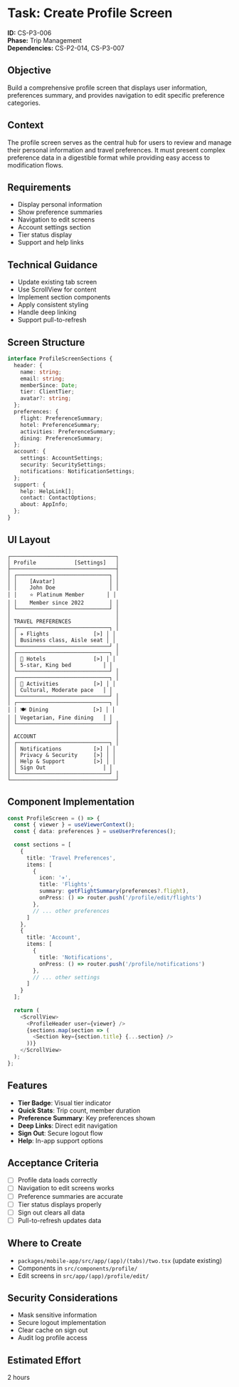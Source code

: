 # Task: Create Profile Screen

**ID:** CS-P3-006  
**Phase:** Trip Management  
**Dependencies:** CS-P2-014, CS-P3-007

## Objective
Build a comprehensive profile screen that displays user information, preferences summary, and provides navigation to edit specific preference categories.

## Context
The profile screen serves as the central hub for users to review and manage their personal information and travel preferences. It must present complex preference data in a digestible format while providing easy access to modification flows.

## Requirements
- Display personal information
- Show preference summaries
- Navigation to edit screens
- Account settings section
- Tier status display
- Support and help links

## Technical Guidance
- Update existing tab screen
- Use ScrollView for content
- Implement section components
- Apply consistent styling
- Handle deep linking
- Support pull-to-refresh

## Screen Structure
```typescript
interface ProfileScreenSections {
  header: {
    name: string;
    email: string;
    memberSince: Date;
    tier: ClientTier;
    avatar?: string;
  };
  preferences: {
    flight: PreferenceSummary;
    hotel: PreferenceSummary;
    activities: PreferenceSummary;
    dining: PreferenceSummary;
  };
  account: {
    settings: AccountSettings;
    security: SecuritySettings;
    notifications: NotificationSettings;
  };
  support: {
    help: HelpLink[];
    contact: ContactOptions;
    about: AppInfo;
  };
}
```

## UI Layout
```
┌─────────────────────────────────┐
│ Profile            [Settings]   │
├─────────────────────────────────┤
│ ┌─────────────────────────────┐ │
│ │    [Avatar]                 │ │
│ │    John Doe                 │ │
│ │    ⭐ Platinum Member       │ │
│ │    Member since 2022        │ │
│ └─────────────────────────────┘ │
│                                 │
│ TRAVEL PREFERENCES              │
│ ┌─────────────────────────────┐ │
│ │ ✈️ Flights              [>] │ │
│ │ Business class, Aisle seat │ │
│ └─────────────────────────────┘ │
│ ┌─────────────────────────────┐ │
│ │ 🏨 Hotels               [>] │ │
│ │ 5-star, King bed          │ │
│ └─────────────────────────────┘ │
│ ┌─────────────────────────────┐ │
│ │ 🎯 Activities           [>] │ │
│ │ Cultural, Moderate pace   │ │
│ └─────────────────────────────┘ │
│ ┌─────────────────────────────┐ │
│ │ 🍽️ Dining              [>] │ │
│ │ Vegetarian, Fine dining   │ │
│ └─────────────────────────────┘ │
│                                 │
│ ACCOUNT                         │
│ ┌─────────────────────────────┐ │
│ │ Notifications          [>] │ │
│ │ Privacy & Security     [>] │ │
│ │ Help & Support         [>] │ │
│ │ Sign Out                  │ │
│ └─────────────────────────────┘ │
└─────────────────────────────────┘
```

## Component Implementation
```typescript
const ProfileScreen = () => {
  const { viewer } = useViewerContext();
  const { data: preferences } = useUserPreferences();
  
  const sections = [
    {
      title: 'Travel Preferences',
      items: [
        {
          icon: '✈️',
          title: 'Flights',
          summary: getFlightSummary(preferences?.flight),
          onPress: () => router.push('/profile/edit/flights')
        },
        // ... other preferences
      ]
    },
    {
      title: 'Account',
      items: [
        {
          title: 'Notifications',
          onPress: () => router.push('/profile/notifications')
        },
        // ... other settings
      ]
    }
  ];
  
  return (
    <ScrollView>
      <ProfileHeader user={viewer} />
      {sections.map(section => (
        <Section key={section.title} {...section} />
      ))}
    </ScrollView>
  );
};
```

## Features
- **Tier Badge**: Visual tier indicator
- **Quick Stats**: Trip count, member duration
- **Preference Summary**: Key preferences shown
- **Deep Links**: Direct edit navigation
- **Sign Out**: Secure logout flow
- **Help**: In-app support options

## Acceptance Criteria
- [ ] Profile data loads correctly
- [ ] Navigation to edit screens works
- [ ] Preference summaries are accurate
- [ ] Tier status displays properly
- [ ] Sign out clears all data
- [ ] Pull-to-refresh updates data

## Where to Create
- `packages/mobile-app/src/app/(app)/(tabs)/two.tsx` (update existing)
- Components in `src/components/profile/`
- Edit screens in `src/app/(app)/profile/edit/`

## Security Considerations
- Mask sensitive information
- Secure logout implementation
- Clear cache on sign out
- Audit log profile access

## Estimated Effort
2 hours